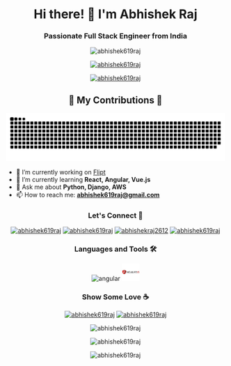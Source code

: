 <h1 align="center">Hi there! 👋 I'm Abhishek Raj</h1>
<h3 align="center">Passionate Full Stack Engineer from India</h3>

<p align="center"> 
  <img src="https://komarev.com/ghpvc/?username=abhishek619raj&label=Profile%20Views&color=0e75b6&style=flat" alt="abhishek619raj" /> 
</p>

<p align="center"> 
  <a href="https://github.com/ryo-ma/github-profile-trophy"><img src="https://github-profile-trophy.vercel.app/?username=abhishek619raj" alt="abhishek619raj" /></a> 
</p>

<p align="center"> 
  <a href="https://twitter.com/abhishek619raj" target="_blank"><img src="https://img.shields.io/twitter/follow/abhishek619raj?logo=twitter&style=for-the-badge" alt="abhishek619raj" /></a> 
</p>
<div align="center">
  <h2>🐍 My Contributions 🐍</h2>
  <img alt="snake eating my contributions" src="https://raw.githubusercontent.com/salesp07/salesp07/output/github-contribution-grid-snake.svg" />
</div>

- 🔭 I’m currently working on [Flipt](https://fliptrx.com/)
- 🌱 I’m currently learning **React, Angular, Vue.js**
- 💬 Ask me about **Python, Django, AWS**
- 📫 How to reach me: **abhishek619raj@gmail.com**


<h3 align="center">Let's Connect 🤝</h3>
<p align="center">
  <a href="https://codepen.io/abhishek619raj" target="_blank"><img src="https://raw.githubusercontent.com/rahuldkjain/github-profile-readme-generator/master/src/images/icons/Social/codepen.svg" alt="abhishek619raj" height="30" width="40" /></a>
  <a href="https://twitter.com/abhishek619raj" target="_blank"><img src="https://raw.githubusercontent.com/rahuldkjain/github-profile-readme-generator/master/src/images/icons/Social/twitter.svg" alt="abhishek619raj" height="30" width="40" /></a>
  <a href="https://linkedin.com/in/abhishekraj2612" target="_blank"><img src="https://raw.githubusercontent.com/rahuldkjain/github-profile-readme-generator/master/src/images/icons/Social/linked-in-alt.svg" alt="abhishekraj2612" height="30" width="40" /></a>
  <a href="https://stackoverflow.com/users/abhishek619raj" target="_blank"><img src="https://raw.githubusercontent.com/rahuldkjain/github-profile-readme-generator/master/src/images/icons/Social/stack-overflow.svg" alt="abhishek619raj" height="30" width="40" /></a>
  <!-- Add more social icons here -->
</p>

<h3 align="center">Languages and Tools 🛠️</h3>
<p align="center">
  <!-- Replace the URLs and alt text with your preferred icons -->
  <img src="https://angular.io/assets/images/logos/angular/angular.svg" alt="angular" width="40" height="40"/>
  <img src="https://raw.githubusercontent.com/devicons/devicon/master/icons/angularjs/angularjs-original-wordmark.svg" alt="angularjs" width="40" height="40"/>
  <!-- Add more icons for your tech stack -->
</p>

<h3 align="center">Show Some Love ☕</h3>
<p align="center">
  <a href="https://www.buymeacoffee.com/abhishek619raj"><img src="https://cdn.buymeacoffee.com/buttons/v2/default-yellow.png" height="50" width="210" alt="abhishek619raj" /></a>
  <a href="https://ko-fi.com/abhishek619raj"><img src="https://cdn.ko-fi.com/cdn/kofi3.png?v=3" height="50" width="210" alt="abhishek619raj" /></a>
</p>

<p align="center">
  <img src="https://github-readme-stats.vercel.app/api/top-langs/?username=abhishek619raj&layout=compact" alt="abhishek619raj" />
</p>

<p align="center">
  <img src="https://github-readme-stats.vercel.app/api?username=abhishek619raj&show_icons=true" alt="abhishek619raj" />
</p>

<p align="center">
  <img src="https://github-readme-streak-stats.herokuapp.com/?user=abhishek619raj" alt="abhishek619raj" />
</p>
